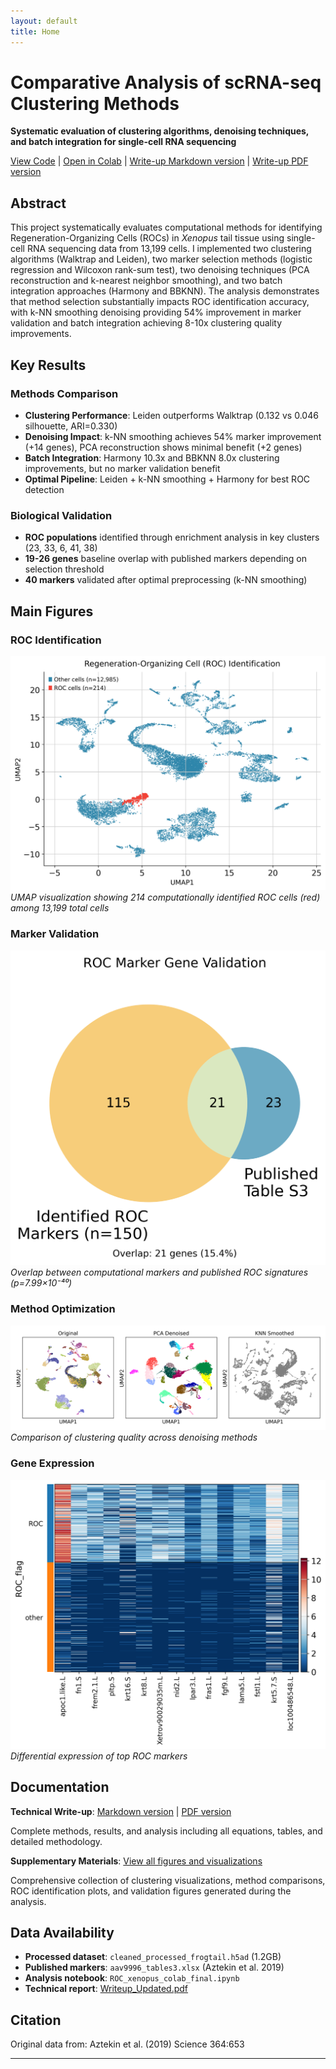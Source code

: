 ```yaml
---
layout: default
title: Home
---
```


# Comparative Analysis of scRNA-seq Clustering Methods

**Systematic evaluation of clustering algorithms, denoising techniques, and batch integration for single-cell RNA sequencing**

[View Code](https://github.com/db-d2/stat4243_proj1/blob/main/code/ROC_xenopus_colab_final.ipynb) | [Open in Colab](https://colab.research.google.com/github/db-d2/stat4243_proj1/blob/main/code/ROC_xenopus_colab_final.ipynb) | [Write-up Markdown version](./Writeup.md) | [Write-up PDF version](./Writeup.pdf)

## Abstract

This project systematically evaluates computational methods for identifying Regeneration-Organizing Cells (ROCs) in *Xenopus* tail tissue using single-cell RNA sequencing data from 13,199 cells. I implemented two clustering algorithms (Walktrap and Leiden), two marker selection methods (logistic regression and Wilcoxon rank-sum test), two denoising techniques (PCA reconstruction and k-nearest neighbor smoothing), and two batch integration approaches (Harmony and BBKNN). The analysis demonstrates that method selection substantially impacts ROC identification accuracy, with k-NN smoothing denoising providing 54% improvement in marker validation and batch integration achieving 8-10x clustering quality improvements.

## Key Results

### Methods Comparison
- **Clustering Performance**: Leiden outperforms Walktrap (0.132 vs 0.046 silhouette, ARI=0.330)
- **Denoising Impact**: k-NN smoothing achieves 54% marker improvement (+14 genes), PCA reconstruction shows minimal benefit (+2 genes)
- **Batch Integration**: Harmony 10.3x and BBKNN 8.0x clustering improvements, but no marker validation benefit
- **Optimal Pipeline**: Leiden + k-NN smoothing + Harmony for best ROC detection

### Biological Validation
- **ROC populations** identified through enrichment analysis in key clusters (23, 33, 6, 41, 38)
- **19-26 genes** baseline overlap with published markers depending on selection threshold
- **40 markers** validated after optimal preprocessing (k-NN smoothing)

## Main Figures

### ROC Identification
![ROC Identification UMAP](./figures/figure1_roc_identification_improved.png)
*UMAP visualization showing 214 computationally identified ROC cells (red) among 13,199 total cells*

### Marker Validation
![Venn Diagram](./figures/figure_venn_validation.png)
*Overlap between computational markers and published ROC signatures (p=7.99×10⁻⁴⁰)*

### Method Optimization
![Denoising Comparison](./figures/denoising_comparison.png)
*Comparison of clustering quality across denoising methods*

### Gene Expression
![Gene Expression Heatmap](./figures/gene_expression_heatmap.png)
*Differential expression of top ROC markers*

## Documentation

**Technical Write-up**: [Markdown version](./Writeup.md) | [PDF version](./Writeup.pdf)

Complete methods, results, and analysis including all equations, tables, and detailed methodology.

**Supplementary Materials**: [View all figures and visualizations](./Supplementary_Materials.pdf)

Comprehensive collection of clustering visualizations, method comparisons, ROC identification plots, and validation figures generated during the analysis.

## Data Availability

- **Processed dataset**: `cleaned_processed_frogtail.h5ad` (1.2GB)
- **Published markers**: `aav9996_tables3.xlsx` (Aztekin et al. 2019)
- **Analysis notebook**: `ROC_xenopus_colab_final.ipynb`
- **Technical report**: [Writeup_Updated.pdf](./Writeup.pdf)

## Citation

Original data from: Aztekin et al. (2019) Science 364:653

---
